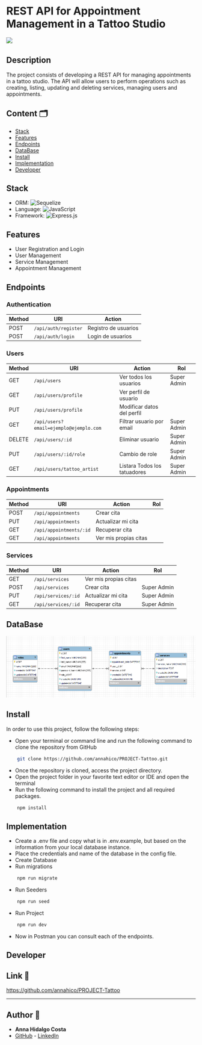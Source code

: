 # REST API for Appointment Management in a Tattoo Studio
<img src="https://slm-assets.secondlife.com/assets/25494302/original/BareFlamboyantAngwantibo-size_restricted.gif?1579883171" width="1000" />

## Description

The project consists of developing a REST API for managing appointments in a tattoo studio. The API will allow users to perform operations such as creating, listing, updating and deleting services, managing users and appointments.

## Content 🗂️

- [Stack](#stack)
- [Features](#features)
- [Endpoints](#enpoints)
- [DataBase](#database)
- [Install](#install)
- [Implementation](#implementation)
- [Developer](#developer)

## <a id="stack">Stack</a>
- ORM: ![Sequelize](https://img.shields.io/badge/Sequelize-52B0E7?style=for-the-badge&logo=Sequelize&logoColor=white)
- Language: ![JavaScript](https://img.shields.io/badge/javascript-%23323330.svg?style=for-the-badge&logo=javascript&logoColor=%23F7DF1E)
- Framework: ![Express.js](https://img.shields.io/badge/express.js-%23404d59.svg?style=for-the-badge&logo=express&logoColor=%2361DAFB)

## <a id="features">Features</a>

- User Registration and Login
- User Management
- Service Management
- Appointment Management

## <a id="enpoints">Endpoints</a>

### Authentication

| Method | URI                           | Action                |
|--------|-------------------------------|------------------------|
| POST   | `/api/auth/register`          | Registro de usuarios   |
| POST   | `/api/auth/login`             | Login de usuarios      |

### Users

| Method | URI                                    | Action                       | Rol         |
|--------|----------------------------------------|------------------------------|-------------|
| GET    | `/api/users`                           | Ver todos los usuarios       | Super Admin |
| GET    | `/api/users/profile`                   | Ver perfil de usuario        |             |
| PUT    | `/api/users/profile`                   | Modificar datos del perfil   |             |
| GET    | `/api/users?email=ejemplo@ejemplo.com` | Filtrar usuario por email    | Super Admin |
| DELETE | `/api/users/:id`                       | Eliminar usuario             | Super Admin |
| PUT    | `/api/users/:id/role`                  | Cambio de role               | Super Admin |
| GET    | `/api/users/tattoo_artist`             | Listara Todos los tatuadores | Super Admin |


### Appointments

| Method | URI                     | Action                | Rol  |
|--------|-------------------------|-----------------------|------|
| POST   | `/api/appointments`     | Crear cita            |      |
| PUT    | `/api/appointments`     | Actualizar mi cita    |      |
| GET    | `/api/appointments/:id` | Recuperar cita        |      |
| GET    | `/api/appointments`     | Ver mis propias citas |      |


### Services

| Method | URI                 | Action               | Rol         |
|--------|---------------------|-----------------------|-------------|
| GET    | `/api/services`     | Ver mis propias citas |             |
| POST   | `/api/services`     | Crear cita            | Super Admin |
| PUT    | `/api/services/:id` | Actualizar mi cita    | Super Admin |
| GET    | `/api/services/:id` | Recuperar cita        | Super Admin |

## <a id="database">DataBase</a>
![Database](./img/Database.png)

## <a id="install">Install </a>

In order to use this project, follow the following steps:
- Open your terminal or command line and run the following command to clone the repository from GitHub
```sh
    git clone https://github.com/annahico/PROJECT-Tattoo.git
```
- Once the repository is cloned, access the project directory.
- Open the project folder in your favorite text editor or IDE and open the terminal
- Run the following command to install the project and all required packages.
```sh
    npm install
```

## <a id="implementation">Implementation </a>
- Create a .env file and copy what is in .env.example, but based on the information from your local database instance.
- Place the credentials and name of the database in the config file.
- Create Database
- Run migrations
```sh
    npm run migrate
```
- Run Seeders
```sh
    npm run seed
```
- Run Project
```sh
    npm run dev
```
- Now in Postman you can consult each of the endpoints.
## <a id="developer">Developer</a>

## Link :dart:

https://github.com/annahico/PROJECT-Tattoo


***
## Author :wave:

- **Anna Hidalgo Costa**
- [GitHub](https://github.com/annahico) - [LinkedIn](https://www.linkedin.com/in/annahico/)

